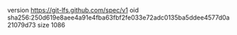 version https://git-lfs.github.com/spec/v1
oid sha256:250d619e8aee4a91e4fba63fbf2fe033e72adc0135ba5ddee4577d0a21079d73
size 1086
